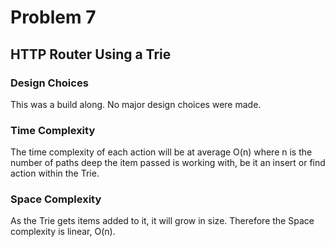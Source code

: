 # Problem 7
## HTTP Router Using a Trie
### Design Choices
This was a build along. No major design choices were made.

### Time Complexity
The time complexity of each action will be at average O(n) where n is the number of paths deep the item passed is working with,
be it an insert or find action within the Trie.

### Space Complexity
As the Trie gets items added to it, it will grow in size. Therefore the Space complexity is linear, O(n).